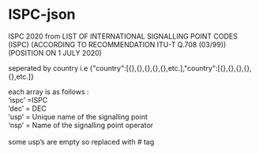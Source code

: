 # ISPC-json
ISPC 2020 from 
LIST OF INTERNATIONAL SIGNALLING
POINT CODES (ISPC) (ACCORDING TO RECOMMENDATION ITU-T Q.708 (03/99))
(POSITION ON 1 JULY 2020)

seperated by country i.e {"country":[{},{},{},{},{},etc.],"country":[{},{},{},{},{},etc.]}

each array is as follows :<br/>
‘ispc’ =ISPC<br/>
‘dec’ = DEC<br/>
‘usp’ = Unique name of the signalling point<br/>
‘nsp’ = Name of the signalling point operator<br/>
<br/>
some usp’s are empty so replaced with # tag<br/>

